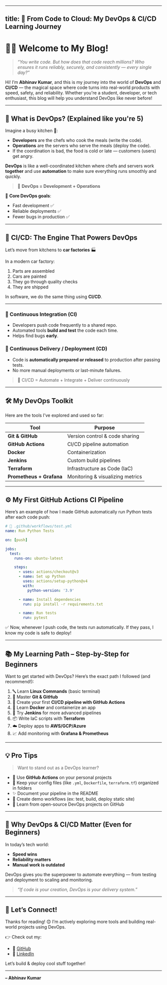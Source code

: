 
---
title: 🚀 From Code to Cloud: My DevOps & CI/CD Learning Journey
---

# 👨‍💻 Welcome to My Blog!

> _“You write code. But how does that code reach millions? Who ensures it runs reliably, securely, and consistently — every single day?”_

Hi! I’m **Abhinav Kumar**, and this is my journey into the world of **DevOps** and **CI/CD** — the magical space where code turns into real-world products with speed, safety, and reliability. Whether you're a student, developer, or tech enthusiast, this blog will help you understand DevOps like never before!

---

## 🧠 What is DevOps? (Explained like you're 5)

Imagine a busy kitchen 🍳:

- **Developers** are the chefs who cook the meals (write the code).
- **Operations** are the servers who serve the meals (deploy the code).
- If the coordination is bad, the food is cold or late — customers (users) get angry.

**DevOps** is like a well-coordinated kitchen where chefs and servers work **together** and use **automation** to make sure everything runs smoothly and quickly.

> 🧩 **DevOps = Development + Operations**

🔑 **Core DevOps goals**:
- Fast development ✅
- Reliable deployments ✅
- Fewer bugs in production ✅

---

## 🔁 CI/CD: The Engine That Powers DevOps

Let’s move from kitchens to **car factories** 🏭

In a modern car factory:
1. Parts are assembled
2. Cars are painted
3. They go through quality checks
4. They are shipped

In software, we do the same thing using **CI/CD**.

---

### 🔧 Continuous Integration (CI)
- Developers push code frequently to a shared repo.
- Automated tools **build and test** the code each time.
- Helps find bugs **early**.

### 🚀 Continuous Delivery / Deployment (CD)
- Code is **automatically prepared or released** to production after passing tests.
- No more manual deployments or last-minute failures.

> 🧪 CI/CD = Automate + Integrate + Deliver continuously

---

## 🛠️ My DevOps Toolkit

Here are the tools I’ve explored and used so far:

| Tool                | Purpose                       |
|---------------------|-------------------------------|
| **Git & GitHub**     | Version control & code sharing |
| **GitHub Actions**   | CI/CD pipeline automation      |
| **Docker**           | Containerization               |
| **Jenkins**          | Custom build pipelines         |
| **Terraform**        | Infrastructure as Code (IaC)   |
| **Prometheus + Grafana** | Monitoring & visualizing metrics |

---

## ⚙️ My First GitHub Actions CI Pipeline

Here’s an example of how I made GitHub automatically run Python tests after each code push:

```yaml
# 📂 .github/workflows/test.yml
name: Run Python Tests

on: [push]

jobs:
  test:
    runs-on: ubuntu-latest

    steps:
      - uses: actions/checkout@v3
      - name: Set up Python
        uses: actions/setup-python@v4
        with:
          python-version: '3.9'

      - name: Install dependencies
        run: pip install -r requirements.txt

      - name: Run tests
        run: pytest
````

✅ Now, whenever I push code, the tests run automatically. If they pass, I know my code is safe to deploy!

---

## 📚 My Learning Path – Step-by-Step for Beginners

Want to get started with DevOps? Here’s the exact path I followed (and recommend!):

1. 🔤 Learn **Linux Commands** (basic terminal)
2. 🧰 Master **Git & GitHub**
3. 🔄 Create your first **CI/CD pipeline with GitHub Actions**
4. 🐳 Learn **Docker** and containerize an app
5. 🔧 Try **Jenkins** for more advanced pipelines
6. 📦 Write IaC scripts with **Terraform**
7. ☁️ Deploy apps to **AWS/GCP/Azure**
8. 📈 Add monitoring with **Grafana & Prometheus**

---

## 💡 Pro Tips

> Want to stand out as a DevOps learner?

* 👀 Use **GitHub Actions** on your personal projects
* 📂 Keep your config files (like `.yml`, `Dockerfile`, `terraform.tf`) organized in folders
* ✨ Document your pipeline in the README
* 🔁 Create demo workflows (ex: test, build, deploy static site)
* 🧠 Learn from open-source DevOps projects on GitHub

---

## 🎯 Why DevOps & CI/CD Matter (Even for Beginners)

In today’s tech world:

* **Speed wins**
* **Reliability matters**
* **Manual work is outdated**

DevOps gives you the superpower to automate everything — from testing and deployment to scaling and monitoring.

> *“If code is your creation, DevOps is your delivery system.”*

---

## 🔗 Let’s Connect!

Thanks for reading! 😊
I’m actively exploring more tools and building real-world projects using DevOps.

👉 Check out my:

* 🔗 [GitHub](https://github.com/abhinav059)
* 🔗 [LinkedIn](https://www.linkedin.com/in/abhinav059/)

Let’s build & deploy cool stuff together!

---

**– Abhinav Kumar**
